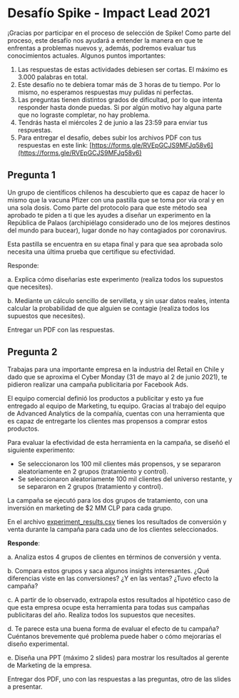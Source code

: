 # Desafío Spike - Impact Lead 2021
¡Gracias por participar en el proceso de selección de Spike! Como parte del proceso, este desafío nos ayudará a entender la manera en que te enfrentas a problemas nuevos y, además, podremos evaluar tus conocimientos actuales. Algunos puntos importantes:

1. Las respuestas de estas actividades debiesen ser cortas. El máximo es 3.000 palabras en total. 
2. Este desafío no te debiera tomar más de 3 horas de tu tiempo. Por lo mismo, no esperamos respuestas muy pulidas ni perfectas.
3. Las preguntas tienen distintos grados de dificultad, por lo que intenta responder hasta donde puedas. Si por algún motivo hay alguna parte que no lograste completar, no hay problema.
4. Tendrás hasta el miércoles 2 de junio a las 23:59 para enviar tus respuestas.
5. Para entregar el desafío, debes subir los archivos PDF con tus respuestas en este link: [https://forms.gle/RVEpGCJS9MFJq58v6](https://forms.gle/RVEpGCJS9MFJq58v6)

## Pregunta 1

Un grupo de científicos chilenos ha descubierto que es capaz de hacer lo mismo que la vacuna Pfizer con una pastilla que se toma por vía oral y en una sola dosis. Como parte del protocolo para que este método sea aprobado te piden a ti que les ayudes a diseñar un experimento en la República de Palaos (archipiélago considerado uno de los mejores destinos del mundo para bucear), lugar donde no hay contagiados por coronavirus. 

Esta pastilla se encuentra en su etapa final y para que sea aprobada solo necesita una última prueba que certifique su efectividad.

Responde:

a. Explica cómo diseñarías este experimento (realiza todos los supuestos que necesites).

b. Mediante un cálculo sencillo de servilleta, y sin usar datos reales, intenta calcular la probabilidad de que alguien se contagie (realiza todos los supuestos que necesites).

Entregar un PDF con las respuestas. 

## Pregunta 2

Trabajas para una importante empresa en la industria del Retail en Chile y dado que se aproxima el Cyber Monday (31 de mayo al 2 de junio 2021), te pidieron realizar una campaña publicitaria por Facebook Ads. 

El equipo comercial definió los productos a publicitar y esto ya fue entregado al equipo de Marketing, tu equipo. Gracias al trabajo del equipo de Advanced Analytics de la compañía, cuentas con una herramienta que es capaz de entregarte los clientes mas propensos a comprar estos productos. 

Para evaluar la efectividad de esta herramienta en la campaña, se diseñó el siguiente experimento:

- Se seleccionaron los 100 mil clientes más propensos, y se separaron aleatoriamente en 2 grupos (tratamiento y control).
- Se seleccionaron aleatoriamente 100 mil clientes del universo restante, y se separaron en 2 grupos (tratamiento y control).

La campaña se ejecutó para los dos grupos de tratamiento, con una inversión en marketing de $2 MM CLP para cada grupo.

En el archivo [experiment_results.csv](https://github.com/SpikeLab-CL/desafio_spike_impact_2021/raw/main/experiment_results.csv) tienes los resultados de conversión y venta durante la campaña para cada uno de los clientes seleccionados.

**Responde**:

a. Analiza estos 4 grupos de clientes en términos de conversión y venta.

b. Compara estos grupos y saca algunos insights interesantes. ¿Qué diferencias viste en las conversiones? ¿Y en las ventas? ¿Tuvo efecto la campaña?

c. A partir de lo observado, extrapola estos resultados al hipotético caso de que esta empresa ocupe esta herramienta para todas sus campañas publicitaras del año. Realiza todos los supuestos que necesites. 

d. Te parece esta una buena forma de evaluar el efecto de tu campaña? Cuéntanos brevemente qué problema puede haber o cómo mejorarías el diseño experimental.

e. Diseña una PPT (máximo 2 slides) para mostrar los resultados al gerente de Marketing de la empresa.

Entregar dos PDF, uno con las respuestas a las preguntas, otro de las slides a presentar.
